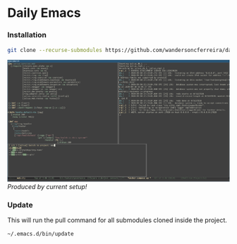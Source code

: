 # Daily Emacs


### Installation

```bash
git clone --recurse-submodules https://github.com/wandersoncferreira/daily-emacs ~/.emacs.d
```

![](emacs.png)
*Produced by current setup!*


### Update

This will run the pull command for all submodules cloned inside the
project.

```bash
~/.emacs.d/bin/update
```

